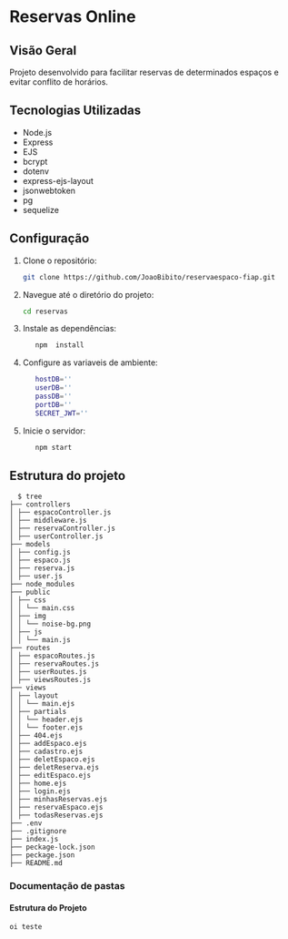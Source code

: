 # Reservas Online

## Visão Geral

Projeto desenvolvido para facilitar reservas de determinados espaços e evitar conflito de horários.

## Tecnologias Utilizadas

- Node.js
- Express
- EJS
- bcrypt
- dotenv
- express-ejs-layout
- jsonwebtoken
- pg
- sequelize

## Configuração

1. Clone o repositório:
   ```bash
   git clone https://github.com/JoaoBibito/reservaespaco-fiap.git
   ```
2. Navegue até o diretório do projeto:
   ```bash
   cd reservas
   ```
3. Instale as dependências:
   ```bash
      npm  install
   ```
4. Configure as variaveis de ambiente:

   ```bash
      hostDB=''
      userDB=''
      passDB=''
      portDB=''
      SECRET_JWT=''
   ```

5. Inicie o servidor:
   ```bash
      npm start
   ```

## Estrutura do projeto
```shell
  $ tree
├── controllers
│ ├── espacoController.js
│ ├── middleware.js
│ ├── reservaController.js
│ ├── userController.js
├── models
│ ├── config.js
│ ├── espaco.js
│ ├── reserva.js
│ ├── user.js
├── node_modules
├── public
│ ├── css
│ │ └── main.css
│ ├── img
│ │ └── noise-bg.png
│ ├── js
│ │ └── main.js
├── routes
│ ├── espacoRoutes.js
│ ├── reservaRoutes.js
│ ├── userRoutes.js
│ ├── viewsRoutes.js
├── views
│ ├── layout
│ │ └── main.ejs
│ ├── partials
│ │ └── header.ejs
│ │ └── footer.ejs
│ ├── 404.ejs
│ ├── addEspaco.ejs
│ ├── cadastro.ejs
│ ├── deletEspaco.ejs
│ ├── deletReserva.ejs
│ ├── editEspaco.ejs
│ ├── home.ejs
│ ├── login.ejs
│ ├── minhasReservas.ejs
│ ├── reservaEspaco.ejs
│ ├── todasReservas.ejs
├── .env
├── .gitignore
├── index.js
├── peckage-lock.json
├── peckage.json
├── README.md
```
### Documentação de pastas

#### Estrutura do Projeto

```markdown
oi teste
```
